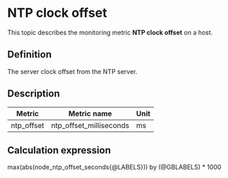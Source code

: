 # NTP clock offset

This topic describes the monitoring metric **NTP clock offset** on a host.

## Definition

The server clock offset from the NTP server.

## Description

| **Metric** | **Metric name** | **Unit** |
|---------|----------------|--------|
| ntp_offset | ntp_offset_milliseconds | ms |

## Calculation expression

max(abs(node_ntp_offset_seconds{@LABELS})) by (@GBLABELS) * 1000
